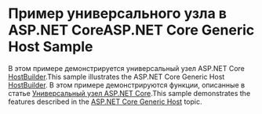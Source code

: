 # <a name="aspnet-core-generic-host-sample"></a><span data-ttu-id="8ec98-101">Пример универсального узла в ASP.NET Core</span><span class="sxs-lookup"><span data-stu-id="8ec98-101">ASP.NET Core Generic Host Sample</span></span>

<span data-ttu-id="8ec98-102">В этом примере демонстрируется универсальный узел ASP.NET Core [HostBuilder](https://docs.microsoft.com/dotnet/api/microsoft.extensions.hosting.ihostedservice).</span><span class="sxs-lookup"><span data-stu-id="8ec98-102">This sample illustrates the ASP.NET Core Generic Host [HostBuilder](https://docs.microsoft.com/dotnet/api/microsoft.extensions.hosting.ihostedservice).</span></span> <span data-ttu-id="8ec98-103">В этом примере демонстрируются функции, описанные в статье [Универсальный узел ASP.NET Core](https://docs.microsoft.com/aspnet/core/fundamentals/host/generic-host).</span><span class="sxs-lookup"><span data-stu-id="8ec98-103">This sample demonstrates the features described in the [ASP.NET Core Generic Host](https://docs.microsoft.com/aspnet/core/fundamentals/host/generic-host) topic.</span></span>
